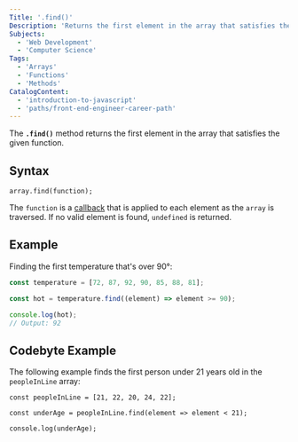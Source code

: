 ```yaml
---
Title: '.find()'
Description: 'Returns the first element in the array that satisfies the given function.'
Subjects:
  - 'Web Development'
  - 'Computer Science'
Tags:
  - 'Arrays'
  - 'Functions'
  - 'Methods'
CatalogContent:
  - 'introduction-to-javascript'
  - 'paths/front-end-engineer-career-path'
---
```


The **`.find()`** method returns the first element in the array that satisfies the given function.

## Syntax

```pseudo
array.find(function);
```

The `function` is a [callback](https://www.codecademy.com/resources/docs/javascript/callbacks) that is applied to each element as the `array` is traversed. If no valid element is found, `undefined` is returned.

## Example

Finding the first temperature that's over 90&deg;:

```js
const temperature = [72, 87, 92, 90, 85, 88, 81];

const hot = temperature.find((element) => element >= 90);

console.log(hot);
// Output: 92
```

## Codebyte Example

The following example finds the first person under 21 years old in the `peopleInLine` array:

```codebyte/javascript
const peopleInLine = [21, 22, 20, 24, 22];

const underAge = peopleInLine.find(element => element < 21);

console.log(underAge);
```
